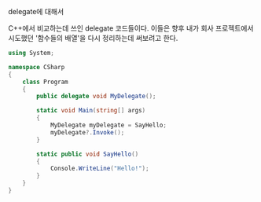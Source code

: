 delegate에 대해서

C++에서 비교하는데 쓰인 delegate 코드들이다. 이들은 향후 내가 회사 프로젝트에서 시도했던 '함수들의 배열'을 다시 정리하는데 써보려고 한다.

```c#
using System;

namespace CSharp
{
    class Program
    {
        public delegate void MyDelegate();

        static void Main(string[] args)
        {
            MyDelegate myDelegate = SayHello;
            myDelegate?.Invoke();
        }

        static public void SayHello()
        {
            Console.WriteLine("Hello!");
        }
    }
}

```

